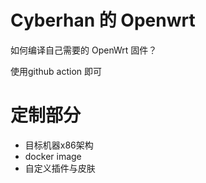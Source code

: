 # Cyberhan 的 Openwrt

如何编译自己需要的 OpenWrt 固件？

使用github action 即可

# 定制部分

- 目标机器x86架构 
- docker image
- 自定义插件与皮肤
